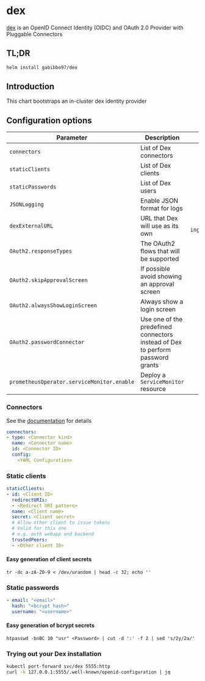 # dex

[dex](https://github.com/dexidp/dex) is an OpenID Connect Identity (OIDC) and OAuth 2.0 Provider with Pluggable Connectors

## TL;DR

```bash
helm install gabibbo97/dex
```

## Introduction

This chart bootstraps an in-cluster dex identity provider

## Configuration options

| Parameter                                  | Description                                                                    |             Default              |
| ------------------------------------------ | ------------------------------------------------------------------------------ | :------------------------------: |
| `connectors`                               | List of Dex connectors                                                         |               `[]`               |
| `staticClients`                            | List of Dex clients                                                            |               `[]`               |
| `staticPasswords`                          | List of Dex users                                                              |               `[]`               |
| `JSONLogging`                              | Enable JSON format for logs                                                    |             `false`              |
| `dexExternalURL`                           | URL that Dex will use as its own                                               | Value of `ingress.hosts[0].host` |
| `OAuth2.responseTypes`                     | The OAuth2 flows that will be supported                                        |            `['code']`            |
| `OAuth2.skipApprovalScreen`                | If possible avoid showing an approval screen                                   |              `true`              |
| `OAuth2.alwaysShowLoginScreen`             | Always show a login screen                                                     |             `false`              |
| `OAuth2.passwordConnector`                 | Use one of the predefined connectors instead of Dex to perform password grants |                ``                |
| `prometheusOperator.serviceMonitor.enable` | Deploy a `ServiceMonitor` resource                                             |             `false`              |

### Connectors

See the [documentation](https://github.com/dexidp/dex/tree/master/Documentation/connectors) for details

```yaml
connectors:
- type: <Connector kind>
  name: <Connector name>
  id: <Connector ID>
  config:
    <YAML Configuration>
```

### Static clients

```yaml
staticClients:
- id: <Client ID>
  redirectURIs:
  - <Redirect URI pattern>
  name: <Client name>
  secret: <Client secret>
  # Allow other client to issue tokens
  # Valid for this one
  # e.g. auth webapp and backend
  trustedPeers:
  - <Other client ID>
```

#### Easy generation of client secrets

`tr -dc a-zA-Z0-9 < /dev/urandom | head -c 32; echo ''`

### Static passwords

```yaml
- email: "<email>"
  hash: "<bcrypt hash>"
  username: "<username>"
```

#### Easy generation of bcrypt secrets

`htpasswd -bnBC 10 "usr" <Password> | cut -d ':' -f 2 | sed 's/2y/2a/'`

### Trying out your Dex installation

```sh
kubectl port-forward svc/dex 5555:http
curl -k 127.0.0.1:5555/.well-known/openid-configuration | jq
```

